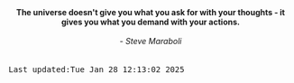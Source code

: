 
<div align="center"><b><span>The universe doesn't give you what you ask for with your thoughts - it gives you what you demand with your actions.</span></b><br><br><i> - Steve Maraboli</i></div>
<br><br><kbd>Last updated:Tue Jan 28 12:13:02 2025</kbd>